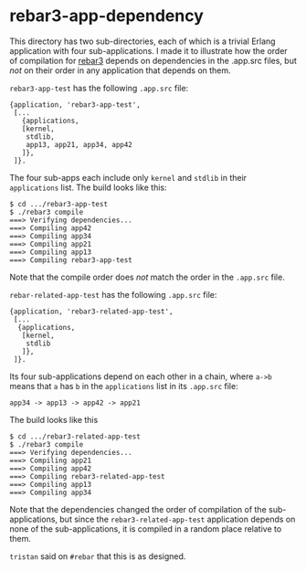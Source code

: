 rebar3-app-dependency
=====

This directory has two sub-directories, each of which is a trivial
Erlang application with four sub-applications. I made it to illustrate
how the order of compilation for
[rebar3](https://github.com/rebar/rebar3) depends on dependencies in
the .app.src files, but _not_ on their order in any application that
depends on them.

`rebar3-app-test` has the following `.app.src` file:

```
{application, 'rebar3-app-test',
 [...
   {applications,
   [kernel,
    stdlib,
    app13, app21, app34, app42
   ]},
 ]}.
```

The four sub-apps each include only `kernel` and `stdlib` in their
`applications` list. The build looks like this:

```
$ cd .../rebar3-app-test
$ ./rebar3 compile
===> Verifying dependencies...
===> Compiling app42
===> Compiling app34
===> Compiling app21
===> Compiling app13
===> Compiling rebar3-app-test
```

Note that the compile order does _not_ match the order in the
`.app.src` file.

`rebar-related-app-test` has the following `.app.src` file:

```
{application, 'rebar3-related-app-test',
 [...
  {applications,
   [kernel,
    stdlib
   ]},
 ]}.
```

Its four sub-applications depend on each other in a chain, where
`a->b` means that `a` has `b` in the `applications` list in its
`.app.src` file:

```
app34 -> app13 -> app42 -> app21
```

The build looks like this

```
$ cd .../rebar3-related-app-test
$ ./rebar3 compile
===> Verifying dependencies...
===> Compiling app21
===> Compiling app42
===> Compiling rebar3-related-app-test
===> Compiling app13
===> Compiling app34
```

Note that the dependencies changed the order of compilation of the
sub-applications, but since the `rebar3-related-app-test` application
depends on none of the sub-applications, it is compiled in a random
place relative to them.

`tristan` said on `#rebar` that this is as designed.
